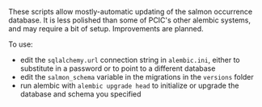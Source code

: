 These scripts allow mostly-automatic updating of the salmon occurrence database. It is less polished than some of PCIC's other alembic systems, and may require a bit of setup. Improvements are planned.

To use:

* edit the `sqlalchemy.url` connection string in `alembic.ini`, either to substitute in a password or to point to a different database
* edit the `salmon_schema` variable in the migrations in the `versions` folder
* run alembic with `alembic upgrade head` to initialize or upgrade the database and schema you specified